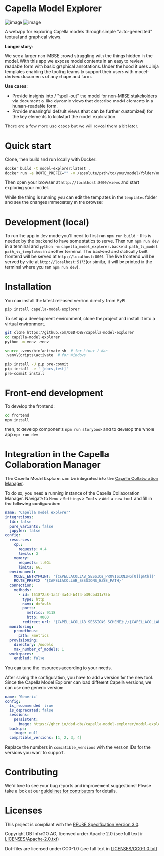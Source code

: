<!--
 ~ Copyright DB InfraGO AG and contributors
 ~ SPDX-License-Identifier: Apache-2.0
 -->

# Capella Model Explorer

![image](https://github.com/DSD-DBS/capella-model-explorer/actions/workflows/build-test-publish.yml/badge.svg)
![image](https://github.com/DSD-DBS/capella-model-explorer/actions/workflows/lint.yml/badge.svg)

A webapp for exploring Capella models through simple "auto-generated" textual
and graphical views.

**Longer story**:

We see a larger non-MBSE crowd struggling with the things hidden in the model.
With this app we expose model contents in an easy to review readable form with
basic graphical annotations. Under the hood it uses Jinja templates enabling
the tooling teams to support their users with model-derived documents of any
shape and form.

**Use cases**:

- Provide insights into / "spell-out" the model for non-MBSE stakeholders via
  document-a-like dynamic views that describe model elements in a
  human-readable form.
- Provide meaningful default views (that can be further customized) for the key
  elements to kickstart the model exploration.

There are a few more use cases but we will reveal them a bit later.

# Quick start

Clone, then build and run locally with Docker:

```bash
docker build -t model-explorer:latest .
docker run -e ROUTE_PREFIX="" -v /absolute/path/to/your/model/folder/on/host:/model -v $(pwd)/templates:/views -p 8000:8000 model-explorer
```

Then open your browser at `http://localhost:8000/views` and start exploring
your model.

While the thing is running you can edit the templates in the `templates` folder
and see the changes immediately in the browser.

# Development (local)

To run the app in dev mode you'll need to first run `npm run build` - this is
needed by the backend to have some statics to serve. Then run `npm run dev` in
a terminal and
`python -m capella_model_explorer.backend path_to_model path_to_templates` in
another terminal. The backend and statically built frontend will be served at
`http://localhost:8000`. The live frontend will be served by vite at
`http://localhost:5173`(or similar, it will be printed in the terminal where
you ran `npm run dev`).

# Installation

You can install the latest released version directly from PyPI.

```sh
pip install capella-model-explorer
```

To set up a development environment, clone the project and install it into a
virtual environment.

```sh
git clone https://github.com/DSD-DBS/capella-model-explorer
cd capella-model-explorer
python -m venv .venv

source .venv/bin/activate.sh  # for Linux / Mac
.venv\Scripts\activate  # for Windows

pip install -U pip pre-commit
pip install -e '.[docs,test]'
pre-commit install
```

# Front-end development

To develop the frontend:

```bash
cd frontend
npm install
```

then, to develop components `npm run storybook` and to develop the whole app
`npm run dev`

# Integration in the Capella Collaboration Manager

The Capella Model Explorer can be integrated into the
[Capella Collaboration Manager](https://github.com/DSD-DBS/capella-collab-manager).

To do so, you need a running instance of the Capella Collaboration Manager.
Navigate to `Menu` > `Settings` > `Tools` > `Add a new tool` and fill in the
following configuration:

```yaml
name: 'Capella model explorer'
integrations:
  t4c: false
  pure_variants: false
  jupyter: false
config:
  resources:
    cpu:
      requests: 0.4
      limits: 2
    memory:
      requests: 1.6Gi
      limits: 6Gi
  environment:
    MODEL_ENTRYPOINT: '{CAPELLACOLLAB_SESSION_PROVISIONING[0][path]}'
    ROUTE_PREFIX: '{CAPELLACOLLAB_SESSIONS_BASE_PATH}'
  connection:
    methods:
      - id: f51872a8-1a4f-4a4d-b4f4-b39cbd31a75b
        type: http
        name: default
        ports:
          metrics: 9118
          http: 8000
        redirect_url: '{CAPELLACOLLAB_SESSIONS_SCHEME}://{CAPELLACOLLAB_SESSIONS_HOST}:{CAPELLACOLLAB_SESSIONS_PORT}{CAPELLACOLLAB_SESSIONS_BASE_PATH}/'
  monitoring:
    prometheus:
      path: /metrics
  provisioning:
    directory: /models
    max_number_of_models: 1
  workspaces:
    enabled: false
```

You can tune the resources according to your needs.

After saving the configuration, you have to add a version for the new tool.
Since the Capella Model Explorer can load different Capella versions, we can
use one generic version:

```yaml
name: 'Generic'
config:
  is_recommended: true
  is_deprecated: false
  sessions:
    persistent:
      image: https://ghcr.io/dsd-dbs/capella-model-explorer/model-explorer:latest
  backups:
    image: null
  compatible_versions: [1, 2, 3, 4]
```

Replace the numbers in `compatible_versions` with the version IDs for the
versions you want to support.

# Contributing

We'd love to see your bug reports and improvement suggestions! Please take a
look at our [guidelines for contributors](CONTRIBUTING.md) for details.

# Licenses

This project is compliant with the
[REUSE Specification Version 3.0](https://git.fsfe.org/reuse/docs/src/commit/d173a27231a36e1a2a3af07421f5e557ae0fec46/spec.md).

Copyright DB InfraGO AG, licensed under Apache 2.0 (see full text in
[LICENSES/Apache-2.0.txt](LICENSES/Apache-2.0.txt))

Dot-files are licensed under CC0-1.0 (see full text in
[LICENSES/CC0-1.0.txt](LICENSES/CC0-1.0.txt))
